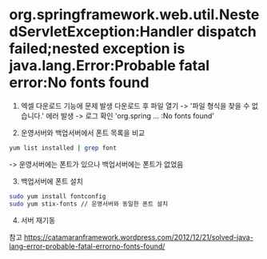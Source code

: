 # org.springframework.web.util.NestedServletException:Handler dispatch failed;nested exception is java.lang.Error:Probable fatal error:No fonts found

1. 엑셀 다운로드 기능에 문제 발생
다운로드 후 파일 열기 -> '파일 형식을 찾을 수 없습니다.' 에러 발생
-> 로그 확인 'org.spring ... :No fonts found'

2. 운영서버와 백업서버에서 폰트 목록을 비교
```sh
yum list installed | grep font
```
-> 운영서버에는 폰트가 있으나 백업서버에는 폰트가 없었음

3. 백업서버에 폰트 설치
```sh
sudo yum install fontconfig
sudo yum stix-fonts // 운영서버와 동일한 폰트 설치
```

4. 서버 재기동

참고
https://catamaranframework.wordpress.com/2012/12/21/solved-java-lang-error-probable-fatal-errorno-fonts-found/
